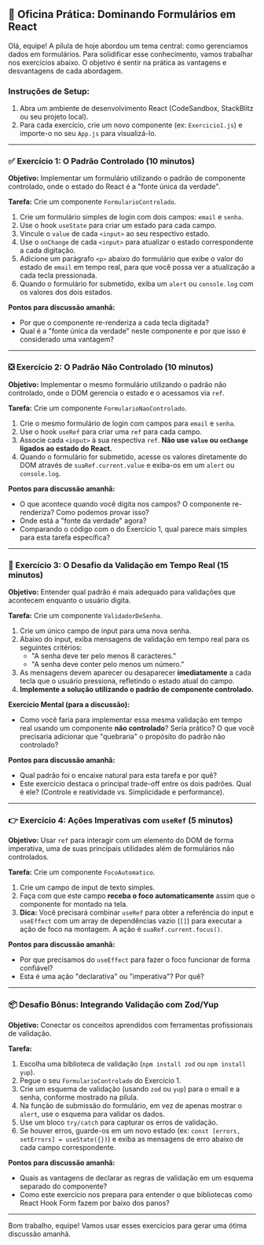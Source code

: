 ## 🚀 **Oficina Prática: Dominando Formulários em React**

Olá, equipe! A pílula de hoje abordou um tema central: como gerenciamos dados em formulários. Para solidificar esse conhecimento, vamos trabalhar nos exercícios abaixo. O objetivo é sentir na prática as vantagens e desvantagens de cada abordagem.

### **Instruções de Setup:**

1.  Abra um ambiente de desenvolvimento React (CodeSandbox, StackBlitz ou seu projeto local).
2.  Para cada exercício, crie um novo componente (ex: `Exercicio1.js`) e importe-o no seu `App.js` para visualizá-lo.

---

### **✅ Exercício 1: O Padrão Controlado (10 minutos)**

**Objetivo:** Implementar um formulário utilizando o padrão de componente controlado, onde o estado do React é a "fonte única da verdade".

**Tarefa:** Crie um componente `FormularioControlado`.
1.  Crie um formulário simples de login com dois campos: `email` e `senha`.
2.  Use o hook `useState` para criar um estado para cada campo.
3.  Vincule o `value` de cada `<input>` ao seu respectivo estado.
4.  Use o `onChange` de cada `<input>` para atualizar o estado correspondente a cada digitação.
5.  Adicione um parágrafo `<p>` abaixo do formulário que exibe o valor do estado de `email` em tempo real, para que você possa ver a atualização a cada tecla pressionada.
6.  Quando o formulário for submetido, exiba um `alert` ou `console.log` com os valores dos dois estados.

**Pontos para discussão amanhã:**
* Por que o componente re-renderiza a cada tecla digitada?
* Qual é a "fonte única da verdade" neste componente e por que isso é considerado uma vantagem?

---

### **❎ Exercício 2: O Padrão Não Controlado (10 minutos)**

**Objetivo:** Implementar o mesmo formulário utilizando o padrão não controlado, onde o DOM gerencia o estado e o acessamos via `ref`.

**Tarefa:** Crie um componente `FormularioNaoControlado`.
1.  Crie o mesmo formulário de login com campos para `email` e `senha`.
2.  Use o hook `useRef` para criar uma `ref` para cada campo.
3.  Associe cada `<input>` à sua respectiva `ref`. **Não use `value` ou `onChange` ligados ao estado do React.**
4.  Quando o formulário for submetido, acesse os valores diretamente do DOM através de `suaRef.current.value` e exiba-os em um `alert` ou `console.log`.

**Pontos para discussão amanhã:**
* O que acontece quando você digita nos campos? O componente re-renderiza? Como podemos provar isso?
* Onde está a "fonte da verdade" agora?
* Comparando o código com o do Exercício 1, qual parece mais simples para esta tarefa específica?

---

### **🧠 Exercício 3: O Desafio da Validação em Tempo Real (15 minutos)**

**Objetivo:** Entender qual padrão é mais adequado para validações que acontecem enquanto o usuário digita.

**Tarefa:** Crie um componente `ValidadorDeSenha`.
1.  Crie um único campo de input para uma nova senha.
2.  Abaixo do input, exiba mensagens de validação em tempo real para os seguintes critérios:
    * "A senha deve ter pelo menos 8 caracteres."
    * "A senha deve conter pelo menos um número."
3.  As mensagens devem aparecer ou desaparecer **imediatamente** a cada tecla que o usuário pressiona, refletindo o estado atual do campo.
4.  **Implemente a solução utilizando o padrão de componente controlado.**

**Exercício Mental (para a discussão):**
* Como você faria para implementar essa mesma validação em tempo real usando um componente **não controlado**? Seria prático? O que você precisaria adicionar que "quebraria" o propósito do padrão não controlado?

**Pontos para discussão amanhã:**
* Qual padrão foi o encaixe natural para esta tarefa e por quê?
* Este exercício destaca o principal trade-off entre os dois padrões. Qual é ele? (Controle e reatividade vs. Simplicidade e performance).

---

### **👉 Exercício 4: Ações Imperativas com `useRef` (5 minutos)**

**Objetivo:** Usar `ref` para interagir com um elemento do DOM de forma imperativa, uma de suas principais utilidades além de formulários não controlados.

**Tarefa:** Crie um componente `FocoAutomatico`.
1.  Crie um campo de input de texto simples.
2.  Faça com que este campo **receba o foco automaticamente** assim que o componente for montado na tela.
3.  **Dica:** Você precisará combinar `useRef` para obter a referência do input e `useEffect` com um array de dependências vazio (`[]`) para executar a ação de foco na montagem. A ação é `suaRef.current.focus()`.

**Pontos para discussão amanhã:**
* Por que precisamos do `useEffect` para fazer o foco funcionar de forma confiável?
* Esta é uma ação "declarativa" ou "imperativa"? Por quê?

---

### **📦 Desafio Bônus: Integrando Validação com Zod/Yup**

**Objetivo:** Conectar os conceitos aprendidos com ferramentas profissionais de validação.

**Tarefa:**
1.  Escolha uma biblioteca de validação (`npm install zod` ou `npm install yup`).
2.  Pegue o seu `FormularioControlado` do Exercício 1.
3.  Crie um esquema de validação (usando `zod` ou `yup`) para o email e a senha, conforme mostrado na pílula.
4.  Na função de submissão do formulário, em vez de apenas mostrar o `alert`, use o esquema para validar os dados.
5.  Use um bloco `try/catch` para capturar os erros de validação.
6.  Se houver erros, guarde-os em um novo estado (ex: `const [errors, setErrors] = useState({})`) e exiba as mensagens de erro abaixo de cada campo correspondente.

**Pontos para discussão amanhã:**
* Quais as vantagens de declarar as regras de validação em um esquema separado do componente?
* Como este exercício nos prepara para entender o que bibliotecas como React Hook Form fazem por baixo dos panos?

---

Bom trabalho, equipe! Vamos usar esses exercícios para gerar uma ótima discussão amanhã.
